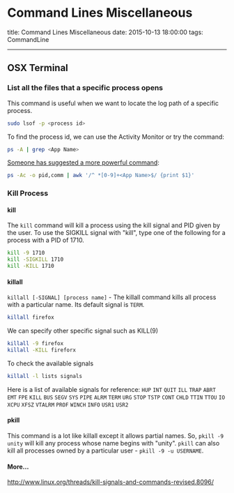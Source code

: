 # Command Lines Miscellaneous
title: Command Lines Miscellaneous
date: 2015-10-13 18:00:00
tags: CommandLine

---

## OSX Terminal
### List all the files that a specific process opens
This command is useful when we want to locate the log path of a specific process.
``` bash
sudo lsof -p <process id>
```
<!--more-->
 To find the process id, we can use the Activity Monitor or try the command:
``` bash
ps -A | grep <App Name>
```
 [Someone has suggested a more powerful command](http://stackoverflow.com/a/25229423/3697757):
``` bash
ps -Ac -o pid,comm | awk '/^ *[0-9]+<App Name>$/ {print $1}'
```

### Kill Process
#### kill
The `kill` command will kill a process using the kill signal and PID given by the user. To use the SIGKILL signal with "kill", type one of the following for a process with a PID of 1710.
``` bash
kill -9 1710
kill -SIGKILL 1710
kill -KILL 1710
```
#### killall
`killall [-SIGNAL] [process name]` - The killall command kills all process with a particular name.  Its default signal is `TERM`.

``` bash
killall firefox
```
We can specify other specific signal such as KILL(9)
```bash
killall -9 firefox
killall -KILL fireforx
```
To check the available signals
``` bash
killall -l lists signals
```
Here is a list of available signals for reference:
`HUP` `INT` `QUIT` `ILL` `TRAP` `ABRT` `EMT` `FPE` `KILL` `BUS` `SEGV` `SYS` `PIPE` `ALRM` `TERM` `URG` `STOP` `TSTP` `CONT` `CHLD` `TTIN` `TTOU` `IO` `XCPU` `XFSZ` `VTALRM` `PROF` `WINCH` `INFO` `USR1` `USR2`
#### pkill
This command is a lot like killall except it allows partial names. So, `pkill -9 unity` will kill any process whose name begins with "unity". `pkill` can also kill all processes owned by a particular user - `pkill -9 -u USERNAME`.
#### More...
http://www.linux.org/threads/kill-signals-and-commands-revised.8096/